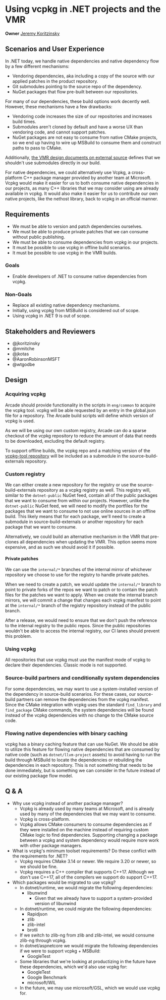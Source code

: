 # Using vcpkg in .NET projects and the VMR

**Owner** [Jeremy Koritzinsky](https://github.com/jkoritzinsky)

## Scenarios and User Experience

In .NET today, we handle native dependencies and native dependency flow by a few different mechanisms:

- Vendoring dependencies, aka including a copy of the source with our applied patches in the product repository.
- Git submodules pointing to the source repo of the dependency.
- NuGet packages that flow pre-built between our repositories.

For many of our dependencies, these build options work decently well. However, these mechanisms have a few drawbacks:

- Vendoring code increases the size of our repositories and increases build times.
- Submodules aren't cloned by default and have a worse UX than vendoring code, and cannot support patches.
- NuGet packages are not easy to consume from native CMake projects, so we end up having to wire up MSBuild to consume them and construct paths to pass to CMake.

Additionally, [the VMR design documents on external source](https://github.com/dotnet/arcade/blob/main/Documentation/UnifiedBuild/VMR-Strategy-For-External-Source.md) defines that we shouldn't use submodules directly in our build.

For native dependencies, we could alternatively use Vcpkg, a cross-platform C++ package manager provided by another team at Microsoft.
Vcpkg would make it easier for us to both consume native dependencies in our projects, as many C++ libraries that we may consider using are already available in vcpkg.
It would also make it easier for us to contribute our own native projects, like the nethost library, back to vcpkg in an official manner.

## Requirements

- We must be able to version and patch dependencies ourselves.
- We must be able to produce private patches that we can consume without public publishing.
- We must be able to consume dependencies from vcpkg in our projects.
- It must be possible to use vcpkg in offline build scenarios.
- It must be possible to use vcpkg in the VMR builds.

### Goals

- Enable developers of .NET to consume native dependencies from vcpkg.

### Non-Goals

- Replace all existing native dependency mechanisms.
- Initially, using vcpkg from MSBuild is considered out of scope.
- Using vcpkg in .NET 9 is out of scope.

## Stakeholders and Reviewers

- @jkoritzinsky
- @mmitche
- @jkotas
- @AaronRobinsonMSFT
- @wtgodbe

## Design

### Acquiring vcpkg

Arcade should provide functionality in the scripts in `eng/common` to acquire the vcpkg tool.
vcpkg will be able requested by an entry in the global.json file for a repository.
The Arcade build scripts will define which version of vcpkg is used.

As we will be using our own custom registry, Arcade can do a sparse checkout of the vcpkg repository to reduce the amount of data that needs to be downloaded, excluding the default registry.

To support offline builds, the vcpkg repo and a matching version of the [vcpkg-tool repository](https://github.com/microsoft/vcpkg-tool) will be included as a submodule in the source-build-externals repository.

### Custom registry

We can either create a new repository for the registry or use the source-build-externals repository as a vcpkg registry as well. This registry will, similar to the `dotnet-public` NuGet feed, contain all of the public packages that we want to consume from within our projects. However, unlike the `dotnet-public` NuGet feed, we will need to modify the portfiles for the packages that we want to consume to not use online sources in an offline build. This likely means that for each package, we'll need to create a submodule in source-build-externals or another repository for each package that we want to consume.

Alternatively, we could build an alternative mechanism in the VMR that pre-clones all dependencies when updating the VMR. This option seems more expensive, and as such we should avoid it if possible.

#### Private patches

We can use the `internal/*` branches of the internal mirror of whichever repository we choose to use for the registry to handle private patches.

When we need to create a patch, we would update the `internal/*` branch to point to private forks of the repos we want to patch or to contain the patch files for the patches we want to apply.
When we create the internal branch mirrors, we will commit a change that changes each vcpkg manifest to point at the `internal/*` branch of the registry repository instead of the public branch.

After a release, we would need to ensure that we don't push the reference to the internal registry to the public repos. Since the public repositories wouldn't be able to access the internal registry, our CI lanes should prevent this problem.

### Using vcpkg

All repositories that use vcpkg must use the manifest mode of vcpkg to declare their dependencies. Classic mode is not supported.

### Source-build partners and conditionally system dependencies

For some dependencies, we may want to use a system-installed version of the dependency in source-build scenarios.
For these cases, our source-build partners can remove the dependencies from the vcpkg manifest.
Since the CMake integration with vcpkg uses the standard `find_library` and `find_package` CMake commands, the system dependencies will be found instead of the vcpkg dependencies with no change to the CMake source code.

### Flowing native dependencies with binary caching

vcpkg has a binary caching feature that can use NuGet.
We should be able to utilize this feature for flowing native dependencies that are consumed by native code (such as `dotnet/llvm-project` assets) to avoid having to run the build through MSBuild to locate the dependencies or rebuilding the dependencies in each repository. This is not something that needs to be done immediately, but is something we can consider in the future instead of our existing package flow model.

## Q & A

- Why use vcpkg instead of another package manager?
    - Vcpkg is already used by many teams at Microsoft, and is already used by many of the dependencies that we may want to consume.
    - Vcpkg is cross-platform.
    - Vcpkg allows CMake consumers to consume dependencies as if they were installed on the machine instead of requiring custom CMake logic to find dependencies. Supporting changing a package between a vcpkg and system dependency would require more work with other package managers.
- What is vcpkg's minimum toolset requirements? Do these conflict with the requirements for .NET?
    - Vcpkg requires CMake 3.14 or newer. We require 3.20 or newer, so we should be fine.
    - Vcpkg requires a C++ compiler that supports C++17. Although we don't use C++17, all of the compilers we support do support C++17.
- Which packages would be migrated to use vcpkg?
    - In dotnet/runtime, we would migrate the following dependencies:
        - libunwind
          - Given that we already have to support a system-provided version of libunwind
    - In dotnet/runtime, we could migrate the following dependencies:
        - Rapidjson
        - zlib
        - zlib-intel
        - brotli
    - If we switch to zlib-ng from zlib and zlib-intel, we would consume zlib-ng through vcpkg.
    - In dotnet/aspnetcore we would migrate the following dependencies if we were to support vcpkg + MSBuild:
        - GoogleTest
    - Some libraries that we're looking at productizing in the future have these dependencies, which we'd also use vcpkg for:
        - GoogleTest
        - Google Benchmark
        - microsoft/WIL
    - In the future, we may use microsoft/GSL, which we would use vcpkg for.
